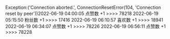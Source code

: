Exception:('Connection aborted.', ConnectionResetError(104, 'Connection reset by peer'))2022-06-19  04:00:05   点赞数 +1 >>>> 78218
2022-06-19  05:15:50   粉丝数 +1 >>>> 17416
2022-06-19  06:10:57   喜欢数 +1 >>>> 18941
2022-06-19  06:34:07   点赞数 +1 >>>> 78226
2022-06-19  06:56:11   点赞数 +1 >>>> 78228
